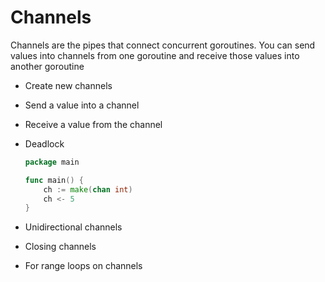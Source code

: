 # Channels

Channels are the pipes that connect concurrent goroutines. You can send values into channels from one goroutine and receive those values into another goroutine

- Create new channels
- Send a value into a channel
- Receive a value from the channel
- Deadlock

  ```go
  package main

  func main() {
      ch := make(chan int)
      ch <- 5
  }
  ```

- Unidirectional channels
- Closing channels
- For range loops on channels
